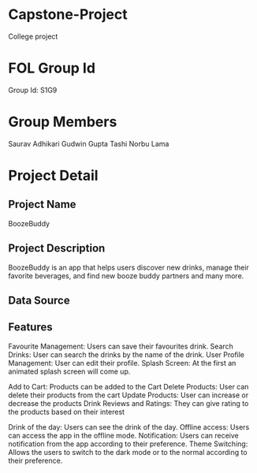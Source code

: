 # Capstone-Project
College project

# FOL Group Id
Group Id: S1G9

# Group Members
Saurav Adhikari
Gudwin Gupta
Tashi Norbu Lama

# Project Detail
## Project Name
BoozeBuddy

## Project Description
BoozeBuddy is an app that helps users discover new drinks, manage their favorite beverages, and find new booze buddy partners and many more.

## Data Source

## Features
Favourite Management: Users can save their favourites drink.
Search Drinks: User can search the drinks by the name of the drink.
User Profile Management: User can edit their profile.
Splash Screen: At the first an animated splash screen will come up.

Add to Cart: Products can be added to the Cart
Delete Products: User can delete their products from the cart
Update Products: User can increase or decrease the products
Drink Reviews and Ratings: They can give rating to the products based on their interest

Drink of the day: Users can see the drink of the day.
Offline access: Users can access the app in the offline mode.
Notification: Users can receive notification from the app according to their preference.
Theme Switching: Allows the users to switch to the dark mode or to the normal according to their preference.
